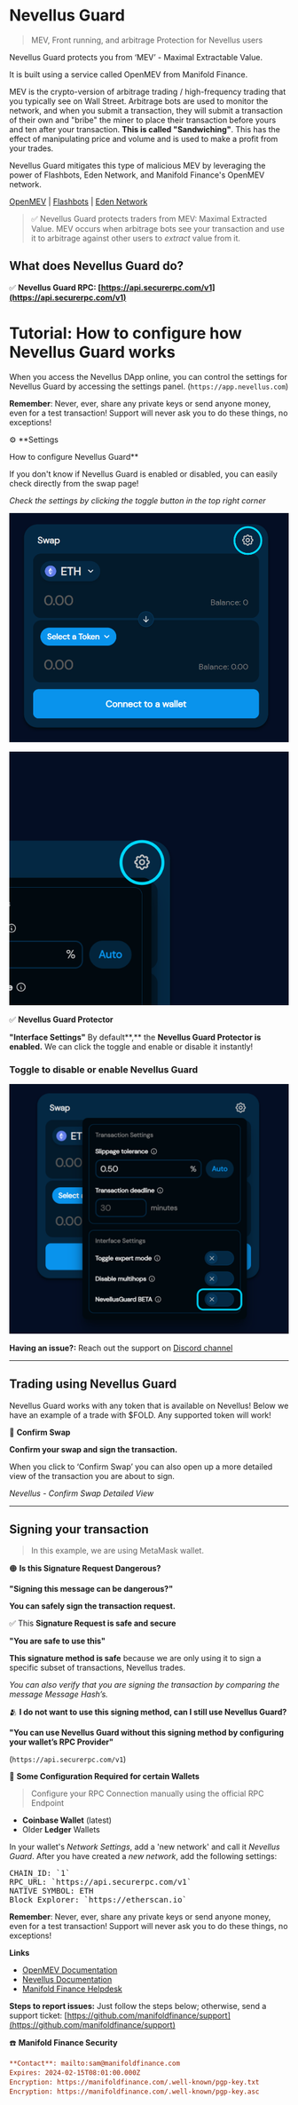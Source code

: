# Nevellus Guard

> MEV, Front running, and arbitrage Protection for Nevellus users

Nevellus Guard protects you from ‘MEV’ - Maximal Extractable Value.

It is built using a service called OpenMEV from Manifold Finance.

MEV is the crypto-version of arbitrage trading / high-frequency trading that you typically see on Wall Street. Arbitrage bots are used to monitor the network, and when you submit a transaction, they will submit a transaction of their own and "bribe" the miner to place their transaction before yours and ten after your transaction. **This is called "Sandwiching"**. This has the effect of manipulating price and volume and is used to make a profit from your trades.

Nevellus Guard mitigates this type of malicious MEV by leveraging the power of Flashbots, Eden Network, and Manifold Finance's OpenMEV network.

[OpenMEV](https://docs.openmev.org) | [Flashbots](https://docs.flashbots.net) | [Eden Network](https://edennetwork.io)

> ✅ Nevellus Guard protects traders from MEV: Maximal Extracted Value. MEV occurs when arbitrage bots see your transaction and use it to arbitrage against other users to _extract_ value from it.

## What does Nevellus Guard do?

<aside>

✅  **Nevellus Guard RPC: [https://api.securerpc.com/v1](https://api.securerpc.com/v1)**

</aside>

# Tutorial: How to configure how Nevellus Guard works

When you access the Nevellus DApp online, you can control the settings for Nevellus Guard by accessing the settings panel. (`https://app.nevellus.com`)

**Remember**: Never, ever, share any private keys or send anyone money, even for a test transaction! Support will never ask you to do these things, no exceptions!

<aside>
⚙ **Settings

How to configure Nevellus Guard\*\*

If you don't know if Nevellus Guard is enabled or disabled, you can easily check directly from the swap page!

_Check the settings by clicking the toggle button in the top right corner_

</aside>

![001.png](/img/tutimg/sushiguard/001.png)

![002.png](/img/tutimg/sushiguard/002.png)

<aside>

✅ **Nevellus Guard Protector**

**"Interface Settings"** By default**,** the **Nevellus Guard Protector is enabled.** We can click the toggle and enable or disable it instantly!

</aside>

### Toggle to disable or enable Nevellus Guard

![003.png](/img/tutimg/sushiguard/003.png)

<aside>

**Having an issue?:** Reach out the support on [Discord channel](https://discord.com/tbd)

</aside>

---

## Trading using Nevellus Guard

Nevellus Guard works with any token that is available on Nevellus! Below we have an example of a trade with $FOLD. Any supported token will work!

<aside>

🔑 **Confirm Swap**

**Confirm your swap and sign the transaction.**

When you click to ‘Confirm Swap’ you can also open up a more detailed view of the transaction you are about to sign.

</aside>

_Nevellus - Confirm Swap Detailed View_

---

## Signing your transaction

> In this example, we are using MetaMask wallet.

<aside>

🟠 **Is this Signature Request Dangerous?**

**"Signing this message can be dangerous?"**

**You can safely sign the transaction request.**

</aside>

<aside>

✅ This **Signature Request is safe and secure**

**"You are safe to use this"**

**This signature method is safe** because we are only using it to sign a specific subset of transactions, Nevellus trades.

_You can also verify that you are signing the transaction by comparing the message Message Hash’s._

</aside>


<aside>

🫂 **I do not want to use this signing method, can I still use Nevellus Guard?**

**"You can use Nevellus Guard without this signing method by configuring your wallet’s RPC Provider"**

(`https://api.securerpc.com/v1`)

</aside>

<aside>

🚧 **Some Configuration Required for certain Wallets**

> Configure your RPC Connection manually using the official RPC Endpoint

-   **Coinbase Wallet** (latest)
-   Older **Ledger** Wallets

In your wallet's _Network Settings_, add a 'new network' and call it _Nevellus Guard_. After you have created a _new network_, add the following settings:

<pre>
CHAIN_ID: `1`
RPC_URL: `https://api.securerpc.com/v1`
NATIVE SYMBOL: ETH
Block Explorer: `https://etherscan.io`
</pre>

**Remember**: Never, ever, share any private keys or send anyone money, even for a test transaction! Support will never ask you to do these things, no exceptions!

</aside>

**Links**

-   [OpenMEV Documentation](https://docs.openmev.org)
-   [Nevellus Documentation](https://github.com/nevellusdex/nevellus-docs)
-   [Manifold Finance Helpdesk](https://github.com/manifoldfinance/support)

**Steps to report issues:** Just follow the steps below; otherwise, send a support ticket: [https://github.com/manifoldfinance/support](https://github.com/manifoldfinance/support)

<aside>

☎️ **Manifold Finance Security**

</aside>

```ini
**Contact**: mailto:sam@manifoldfinance.com
Expires: 2024-02-15T08:01:00.000Z
Encryption: https://manifoldfinance.com/.well-known/pgp-key.txt
Encryption: https://manifoldfinance.com/.well-known/pgp-key.asc
```
